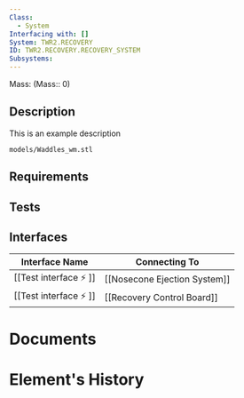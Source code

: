 ```yaml
---
Class:
  - System
Interfacing with: []
System: TWR2.RECOVERY
ID: TWR2.RECOVERY.RECOVERY_SYSTEM
Subsystems:
---
```


Mass: (Mass:: 0)

## Description

This is an example description

```stlrendera
models/Waddles_wm.stl
```

## Requirements

## Tests

## Interfaces
| Interface Name     | Connecting To                |
| ------------------ | ---------------------------- |
| [[Test interface ⚡ ]] | [[Nosecone Ejection System]] |
| [[Test interface ⚡ ]] | [[Recovery Control Board]]   |
# Documents

# Element's History
